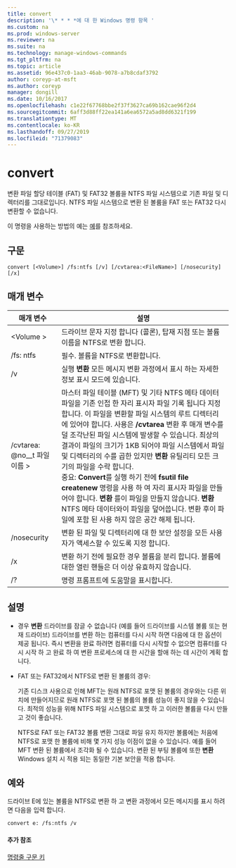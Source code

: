 ```yaml
---
title: convert
description: '\* * * *에 대 한 Windows 명령 항목 '
ms.custom: na
ms.prod: windows-server
ms.reviewer: na
ms.suite: na
ms.technology: manage-windows-commands
ms.tgt_pltfrm: na
ms.topic: article
ms.assetid: 96e437c0-1aa3-46ab-9078-a7b8cdaf3792
author: coreyp-at-msft
ms.author: coreyp
manager: dongill
ms.date: 10/16/2017
ms.openlocfilehash: c1e22f67768bbe2f37f3627ca69b162cae96f2d4
ms.sourcegitcommit: 6aff3d88ff22ea141a6ea6572a5ad8dd6321f199
ms.translationtype: MT
ms.contentlocale: ko-KR
ms.lasthandoff: 09/27/2019
ms.locfileid: "71379083"
---
```

# <a name="convert"></a>convert



변환 파일 할당 테이블 (FAT) 및 FAT32 볼륨을 NTFS 파일 시스템으로 기존 파일 및 디렉터리를 그대로입니다. NTFS 파일 시스템으로 변환 된 볼륨을 FAT 또는 FAT32 다시 변환할 수 없습니다.

이 명령을 사용하는 방법의 예는 [예](#BKMK_examples)를 참조하세요.

## <a name="syntax"></a>구문

```
convert [<Volume>] /fs:ntfs [/v] [/cvtarea:<FileName>] [/nosecurity] [/x]
```

## <a name="parameters"></a>매개 변수

|매개 변수|설명|
|---------|-----------|
|\<Volume >|드라이브 문자 지정 합니다 (콜론), 탑재 지점 또는 볼륨 이름을 NTFS로 변환 합니다.|
|/fs: ntfs|필수. 볼륨을 NTFS로 변환합니다.|
|/v|실행 **변환** 모든 메시지 변환 과정에서 표시 하는 자세한 정보 표시 모드에 있습니다.|
|/cvtarea: @no__t 파일 이름 >|마스터 파일 테이블 (MFT) 및 기타 NTFS 메타 데이터 파일을 기존 인접 한 자리 표시자 파일 기록 됩니다 지정 합니다. 이 파일을 변환할 파일 시스템의 루트 디렉터리에 있어야 합니다. 사용은 **/cvtarea** 변환 후 매개 변수를 덜 조각난된 파일 시스템에 발생할 수 있습니다. 최상의 결과이 파일의 크기가 1KB 되어야 파일 시스템에서 파일 및 디렉터리의 수를 곱한 있지만 **변환** 유틸리티 모든 크기의 파일을 수락 합니다.</br>중요: **Convert**를 실행 하기 전에 **fsutil file createnew** 명령을 사용 하 여 자리 표시자 파일을 만들어야 합니다. **변환** 를이 파일을 만들지 않습니다. **변환** NTFS 메타 데이터와이 파일을 덮어씁니다. 변환 후이 파일에 포함 된 사용 하지 않은 공간 해제 됩니다.|
|/nosecurity|변환 된 파일 및 디렉터리에 대 한 보안 설정을 모든 사용자가 액세스할 수 있도록 지정 합니다.|
|/x|변환 하기 전에 필요한 경우 볼륨을 분리 합니다. 볼륨에 대한 열린 핸들은 더 이상 유효하지 않습니다.|
|/?|명령 프롬프트에 도움말을 표시합니다.|

## <a name="remarks"></a>설명

-   경우 **변환** 드라이브를 잠글 수 없습니다 (예를 들어 드라이브를 시스템 볼륨 또는 현재 드라이브) 드라이브를 변환 하는 컴퓨터를 다시 시작 하면 다음에 대 한 옵션이 제공 됩니다. 즉시 변환을 완료 하려면 컴퓨터를 다시 시작할 수 없으면 컴퓨터를 다시 시작 하 고 완료 하 여 변환 프로세스에 대 한 시간을 할애 하는 데 시간이 계획 합니다.
-   FAT 또는 FAT32에서 NTFS로 변환 된 볼륨의 경우:

    기존 디스크 사용으로 인해 MFT는 원래 NTFS로 포맷 된 볼륨의 경우와는 다른 위치에 만들어지므로 원래 NTFS로 포맷 된 볼륨의 볼륨 성능이 좋지 않을 수 있습니다. 최적의 성능을 위해 NTFS 파일 시스템으로 포맷 하 고 이러한 볼륨을 다시 만들고 것이 좋습니다.

    NTFS로 FAT 또는 FAT32 볼륨 변환 그대로 파일 유지 하지만 볼륨에는 처음에 NTFS로 포맷 한 볼륨에 비해 몇 가지 성능 이점이 없을 수 있습니다. 예를 들어 MFT 변환 된 볼륨에서 조각화 될 수 있습니다. 변환 된 부팅 볼륨에 또한 **변환** Windows 설치 시 적용 되는 동일한 기본 보안을 적용 합니다.

## <a name="BKMK_examples"></a>예와

드라이브 E에 있는 볼륨을 NTFS로 변환 하 고 변환 과정에서 모든 메시지를 표시 하려면 다음을 입력 합니다.
```
convert e: /fs:ntfs /v
```

#### <a name="additional-references"></a>추가 참조

[명령줄 구문 키](command-line-syntax-key.md)
